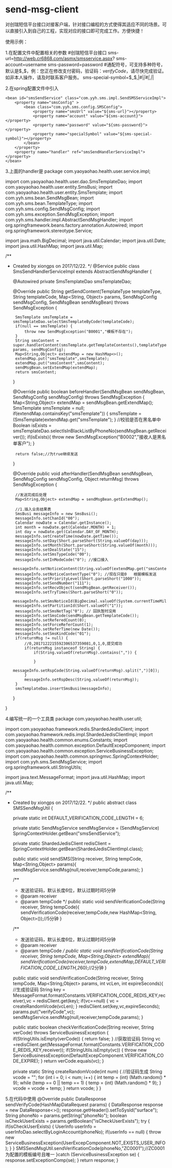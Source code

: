 
# send-msg-client
对创瑞短信平台接口对接客户端，针对接口编程的方式使得其适应不同的场景。可以直接引入到自己的工程，实现对应的接口即可完成工作。方便快捷！

 使用示例：
 
 1.在配置文件中配置相关的参数
  #创瑞短信平台接口
sms-url=http://web.cr6868.com/asmx/smsservice.aspx?
sms-account=username
sms-password=password
#通配符号，可支持多种符号，默认是$_$，例：您正在修改支付密码，验证码：$verifyCode$，请尽快完成验证。如非本人操作，请及时联系客户服务。
sms-special-symbol=$_$,|#|_|#|,|_|

2.在spring配置文件中引入
   <!-- 短信发送 -->
    <bean id="smsSendService" class="com.yyh.sms.impl.SendSMSServiceImpl">
        <property name="smsConfig" >
            <bean class="com.yyh.sms.config.SMSConfig">
                <property name="smsUrl" value="${sms-url}"></property>
                <property name="account" value="${sms-account}"></property>
                <property name="password" value="${sms-password}"></property>
                <property name="specialSymbol" value="${sms-special-symbol}"></property>
            </bean>
        </property>
        <property name="handler" ref="smsSendHandlerServiceImpl"></property>
    </bean>
    
 3.上面的handler是
 package com.yaoyaohao.health.user.service.impl;

import com.yaoyaohao.health.user.dao.SmsTemplateDao;
import com.yaoyaohao.health.user.entity.SmsBusi;
import com.yaoyaohao.health.user.entity.SmsTemplate;
import com.yyh.sms.bean.SendMsgBean;
import com.yyh.sms.bean.TemplateType;
import com.yyh.sms.config.SendMsgConfig;
import com.yyh.sms.exception.SendMsgException;
import com.yyh.sms.handler.impl.AbstractSendMsgHandler;
import org.springframework.beans.factory.annotation.Autowired;
import org.springframework.stereotype.Service;

import java.math.BigDecimal;
import java.util.Calendar;
import java.util.Date;
import java.util.HashMap;
import java.util.Map;

/**
 * Created by xiongps on 2017/12/22.
 */
@Service
public class SmsSendHandlerServiceImpl extends AbstractSendMsgHandler {

    @Autowired
    private SmsTemplateDao smsTemplateDao;

    @Override
    public String getSendContent(TemplateType templateType, String templateCode, Map<String, Object> params,
                                 SendMsgConfig sendMsgConfig, SendMsgBean sendMsgBean)
            throws SendMsgException {

        SmsTemplate smsTemplate = smsTemplateDao.selectSmsTemplateByCode(templateCode);
        if(null == smsTemplate) {
            throw new SendMsgException("B0001","模板不存在");
        }
        String smsContent = super.handlerContent(smsTemplate.getTemplateContents(),templateType, params, sendMsgConfig);
        Map<String,Object> extendMap = new HashMap<>();
        extendMap.put("smsTemplate",smsTemplate);
        extendMap.put("smsContent",smsContent);
        sendMsgBean.setExtendMap(extendMap);
        return smsContent;
    }

    @Override
    public boolean beforeHandler(SendMsgBean sendMsgBean, SendMsgConfig sendMsgConfig) throws SendMsgException {
        Map<String,Object> extendMap = sendMsgBean.getExtendMap();
        SmsTemplate smsTemplate = null;
        if(extendMap.containsKey("smsTemplate")) {
            smsTemplate = (SmsTemplate)extendMap.get("smsTemplate");
        }
        //校验是否在黑名单中
        Boolean isExists = smsTemplateDao.selectIsInBlackListByPhoneNo(sendMsgBean.getReceiver());
        if(isExists){
            throw new SendMsgException("B0002","接收人是黑名单客户");
        }

        return false;//为true继续发送
    }


    @Override
    public void afterHandler(SendMsgBean sendMsgBean, SendMsgConfig sendMsgConfig, Object returnMsg)
            throws SendMsgException {

        //发送完成后处理
        Map<String,Object> extendMap = sendMsgBean.getExtendMap();

        //1.插入业务结果表
        SmsBusi messageInfo = new SmsBusi();
        messageInfo.setChanId("00");
        Calendar nowDate = Calendar.getInstance();
        int month = nowDate.get(Calendar.MONTH) + 1;
        int day = nowDate.get(Calendar.DAY_OF_MONTH);
        messageInfo.setCreateTime(nowDate.getTime());
        messageInfo.setDay(Short.parseShort(String.valueOf(day)));
        messageInfo.setMonth(Short.parseShort(String.valueOf(month)));
        messageInfo.setDealState("15");
        messageInfo.setSmsTypeCode("00");
        messageInfo.setInModeCode("0"); //接口接入
        messageInfo.setNoticeContent(String.valueOf(extendMap.get("smsContent")));
        messageInfo.setNoticeContentType("0"); //现在只能0   根据模板发送
        messageInfo.setPriorityLevel(Short.parseShort("1000"));
        messageInfo.setSendNumber("111");
        messageInfo.setRecvObject(sendMsgBean.getReceiver());
        messageInfo.setTryTimes(Short.parseShort("0"));
        messageInfo.setSmsNoticeId(BigDecimal.valueOf(System.currentTimeMillis()));
        messageInfo.setPartitionId(Short.valueOf("1"));
        messageInfo.setSmsNetTag("0"); // 回执暂时没用
        messageInfo.setSmsCode(sendMsgBean.getTemplateCode());
        messageInfo.setReferedCount(0);
        messageInfo.setForceReferCount(1);
        messageInfo.setReferTime(new Date());
        messageInfo.setSmsKindCode("01");
        if(returnMsg != null) {
            //0,2017122215592306537359081,0,1,0,提交成功
            if(returnMsg instanceof String) {
                if(String.valueOf(returnMsg).contains(",")) {

                }
                messageInfo.setRspCode(String.valueOf(returnMsg).split(",")[0]);
            }
            messageInfo.setRspDesc(String.valueOf(returnMsg));
        }
        smsTemplateDao.insertSmsBusi(messageInfo);

    }




}

  
 4.编写统一的一个工具类
 package com.yaoyaohao.health.user.util;

import com.yaoyaohao.framework.redis.ShardedJedisClient;
import com.yaoyaohao.framework.redis.impl.ShardedJedisClientImpl;
import com.yaoyaohao.health.common.enums.Constants;
import com.yaoyaohao.health.common.exception.DefaultExcepComponent;
import com.yaoyaohao.health.common.exception.ServiceBusinessException;
import com.yaoyaohao.health.common.springmvc.SpringContextHolder;
import com.yyh.sms.SendMsgService;
import org.springframework.util.StringUtils;

import java.text.MessageFormat;
import java.util.HashMap;
import java.util.Map;

/**
 * Created by xiongps on 2017/12/22.
 */
public abstract class SMSSendMsgUtil {

    private static int DEFAULT_VERIFICATION_CODE_LENGTH = 6;


    private static SendMsgService sendMsgService =
            (SendMsgService) SpringContextHolder.getBean("smsSendService");

    private static ShardedJedisClient redisClient = SpringContextHolder.getBean(ShardedJedisClientImpl.class);

    public static void sendSMS(String receiver, String tempCode, Map<String,Object> params){
        sendMsgService.sendMsg(null,receiver,tempCode,params);
    }

    /**
     * 发送验证码，默认长度6位，默认过期时间5分钟
     * @param receiver
     * @param tempCode
     */
    public static void sendVerificationCode(String receiver, String tempCode){
        sendVerificationCode(receiver,tempCode,new HashMap<String, Object>());//5分钟
    }

    /**
     * 发送验证码，默认长度6位，默认过期时间5分钟
     * @param receiver
     * @param tempCode
     */
    public static void sendVerificationCode(String receiver, String tempCode, Map<String,Object> extendMap){
        sendVerificationCode(receiver,tempCode,extendMap,DEFAULT_VERIFICATION_CODE_LENGTH,2*60);//2分钟
    }

    public static void sendVerificationCode(String receiver, String tempCode, Map<String,Object> params, int vcLen, int expireSeconds){
        //生成验证码
        String key = MessageFormat.format(Constants.VERIFICATION_CODE_REDIS_KEY,receiver),vc = redisClient.get(key);
        if(vc==null) {
            vc = createRandomVcode(vcLen);
        }
        redisClient.set(key,vc,expireSeconds);
        params.put("verifyCode",vc);
        sendMsgService.sendMsg(null,receiver,tempCode,params);
    }

    public static boolean checkVerificationCode(String receiver, String verCode)
        throws ServiceBusinessException {
        if(StringUtils.isEmpty(verCode)) {
            return false;
        }
        //获取验证码
        String vc =redisClient.get(MessageFormat.format(Constants.VERIFICATION_CODE_REDIS_KEY,receiver));
        if(StringUtils.isEmpty(vc)) {
            throw new ServiceBusinessException(DefaultExcepComponent.VERIFICATION_CODE_EXPIRE);
        }
        return verCode.equals(vc);
    }

    private static String createRandomVcode(int num) {
        //验证码生成
        String vcode = "";
        for (int i = 0; i < num; i++) {
            int temp = (int) (Math.random() * 9);
            while (temp == 0 || temp == 1) {
                temp = (int) (Math.random() * 9);
            }
            vcode = vcode + temp;
        }
        return vcode;
    }
}

5.在代码中使用
 @Override
    public DataResponse<IData> sendVerifyCode(HashMapDataRequest params) {
        DataResponse<IData> response = new DataResponse<>();
        response.getHeader().setToSysId("surface");
        String phoneNo = params.getString("phoneNo");
        boolean isCheckUserExists = params.getBoolean("isCheckUserExists");
        try {
            if(isCheckUserExists) {
                UserInfo userInfo = userInfoDao.selectByLoginAccount(phoneNo);
                if(userInfo == null) {
                    throw new ServiceBusinessException(UserExcepComponent.NOT_EXISTS_USER_INFO);
                }
            }
            SMSSendMsgUtil.sendVerificationCode(phoneNo,"ZC0001");//ZC0001为配置的模板编号且唯一
        }catch (ServiceBusinessException se) {
            response.setExceptionComp(se);
        }
        return response;
    }
    
    
